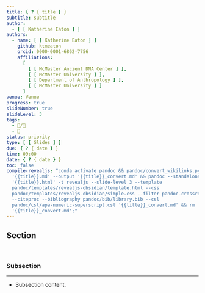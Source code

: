 ```yaml
---
title: { ? { title } }
subtitle: subtitle
author:
  - [ [ Katherine Eaton ] ]
authors:
  - name: [ [ Katherine Eaton ] ]
    github: ktmeaton
    orcid: 0000-0001-6862-7756
    affiliations:
      [
        [ [ McMaster Ancient DNA Center ] ],
        [ [ McMaster University ] ],
        [ [ Department of Anthropology ] ],
        [ [ McMaster University ] ]
      ]
venue: Venue
progress: true
slideNumber: true
slideLevel: 3
tags:
  - 📝/🌱
  - 🧨
status: priority
type: [ [ Slides ] ]
due: { ? { date } }
time: 09:00
date: { ? { date } }
toc: false
compile-revealjs: "conda activate pandoc && pandoc/convert_wikilinks.py --input
  '{{title}}.md' --output '{{title}}_convert.md' && pandoc --standalone -o
  '{{title}}.html' -t revealjs --slide-level 3 --template
  pandoc/templates/revealjs-obsidian/template.html --css
  pandoc/templates/revealjs-obsidian/simple.css --filter pandoc-crossref
  --citeproc --bibliography pandoc/bib/library.bib --csl
  pandoc/csl/apa-numeric-superscript.csl '{{title}}_convert.md' && rm
  '{{title}}_convert.md';"
---
```


## Section

<aside class="notes" style="visibility: hidden">
Speaker notes about this section.
</aside>

### Subsection

<hr>

- Subsection content.